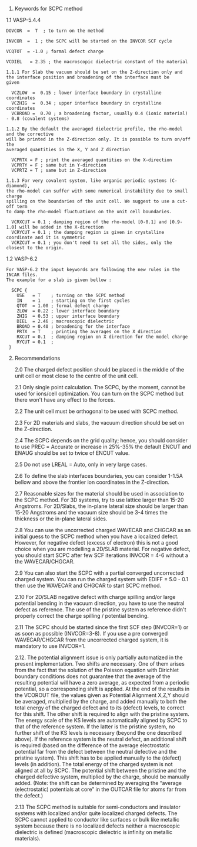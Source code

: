 1. Keywords for SCPC method

  1.1 VASP-5.4.4


    DOVCOR  =  T  ; to turn on the method

    INVCOR  =  1 ; the SCPC will be started on the INVCOR SCF cycle

    VCQTOT  = -1.0 ; formal defect charge

    VCDIEL   = 2.35 ; the macroscopic dielectric constant of the material 

    1.1.1 For Slab the vacuum should be set on the Z-direction only and 
    the interface position and broadening of the interface must be 
    given

      VCZLOW  =  0.15 ; lower interface boundary in crystalline coordinates
      VCZHIG  =  0.34 ; upper interface boundary in crystalline coordinates
      VCBROAD =  0.70 ; a broadening factor, usually 0.4 (ionic material) - 0.8 (covalent systems) 

    1.1.2 By the default the averaged dielectric profile, the rho-model and the corrective
    will be printed in the Z-direction only. It is possible to turn on/off the 
    averaged quantities in the X, Y and Z direction

      VCPRTX = F ; print the averaged quantities on the X-direction
      VCPRTY = F ; same but in Y-direction  
      VCPRTZ = T ; same but in Z-direction

    1.1.3 For very covalent system, like organic periodic systems (C-diamond),
    the rho-model can suffer with some numerical instability due to small charge 
    spilling on the boundaries of the unit cell. We suggest to use a cut-off term
    to damp the rho-model fluctuations on the unit cell boundaries. 

      VCRXCUT = 0.1 ; damping region of the rho-model [0-0.1] and [0.9-1.0] will be added in the X-direction 
      VCRYCUT = 0.1 ; the damping region is given in crystalline coordinate and it is symmetric
      VCRZCUT = 0.1 ; you don't need to set all the sides, only the closest to the origin.

  1.2 VASP-6.2

    For VASP-6.2 the input keywords are following the new rules in the INCAR files. 
    The example for a slab is given bellow :

      SCPC {
        USE   = T    ; turning on the SCPC method
        IN    = 1    ; starting on the first cycles
        QTOT  = 1.00 ; formal defect charge 
        ZLOW  = 0.22 ; lower interface boundary
        ZHIG  = 0.53 ; upper interface boundary
        DIEL  = 2.46 ; macroscopic dielectric
        BROAD = 0.40 ; broadening for the interface
        PRTX  = T    ; printing the averages on the X direction 
        RXCUT = 0.1  ; damping region on X direction for the model charge
        RYCUT = 0.1  ;
     }


2. Recommendations

   2.0 The charged defect position should be placed in the middle of the unit cell or most close to the 
   centre of the unit cell.  

   2.1 Only single point calculation. The SCPC, by the moment, cannot be used for ions/cell optimization. 
   You can turn on the SCPC method but there won't have any effect to the forces. 

   2.2 The unit cell must be orthogonal to be used with SCPC method.

   2.3 For 2D materials and slabs, the vacuum direction should be set on the Z-direction. 

   2.4 The SCPC depends on the grid quality; hence, you should consider to use PREC = Accurate 
   or increase in 25%-35% the default ENCUT and ENAUG should be set to twice of ENCUT value. 

   2.5 Do not use LREAL = Auto, only in very large cases. 

   2.6 To define the slab interfaces boundaries, you can consider 1-1.5A bellow and above the 
   frontier ion coordinates in the Z-direction. 

   2.7 Reasonable sizes for the material should be used in association to the SCPC method. 
   For 3D systems, try to use lattice larger than 15-20 Angstroms. For 2D/Slabs, the in-plane 
   lateral size should be larger than 15-20 Angstroms and the vacuum size should be 3-4 times 
   the thickness or the in-plane lateral sides. 
 
   2.8 You can use the uncorrected charged WAVECAR and CHGCAR as an initial guess to the SCPC method 
   when you have a localized defect. However, for negative defect (excess of electron) this is 
   not a good choice when you are modelling a 2D/SLAB material. For negative defect, you should start 
   SCPC after few SCF iterations INVCOR = 4-6 without a the WAVECAR/CHGCAR. 

   2.9 You can also start the SCPC with a partial converged uncorrected charged system. You can run 
   the charged system with EDIFF = 5.0 - 0.1 then use the WAVECAR and CHGCAR to start SCPC
   method.     

   2.10 For 2D/SLAB negative defect with charge spilling and/or large potential bending in the vacuum 
   direction, you have to use the neutral defect as reference. The use of the pristine system as 
   reference didn't properly correct the charge spilling / potential bending. 

   2.11 The SCPC should be started since the first SCF step (INVCOR=1) or as soon as possible (INVCOR=3-8).
   If you use a pre converged WAVECAR/CHGCAR from the uncorrected charged system, it is mandatory to use 
   INVCOR=1.

   2.12. The potential alignment issue is only partially automatized in the present implementation. Two shifts are necessary. 
   One of them arises from the fact that the solution of the Poisson equation with Dirichlet boundary 
   conditions does not guarantee that the average of the resulting potential will have a zero average, 
   as expected from a periodic potential, so a corresponding shift is applied. At the end of the results 
   in the VCOROUT file, the values given as Potential Alignment X,Z,Y should be averaged, multiplied by 
   the charge, and added manually to both the total energy of the charged defect and to its (defect) 
   levels, to correct for this shift. The other shift is required to align with the pristine system. 
   The energy scale of the KS levels are automatically aligned by SCPC to that of the reference system. 
   If the latter is the pristine system, no further shift of the KS levels is necessary (beyond the one described above). 
   If the reference system is the neutral defect, an additional shift is required (based on the difference of the 
   average electrostatic potential far from the defect between the neutral defective and the pristine system). 
   This shift has to be applied manually to the (defect) levels (in addition). The total energy of the charged system 
   is not aligned at all by SCPC. The potential shift between the pristine and the charged defective system, multiplied 
   by the charge, should be manually added. (Note: the shift can be determined by averaging the “average (electrostatic) 
   potentials at core” in the OUTCAR file for atoms far from the defect.)

   2.13 The SCPC method is suitable for semi-conductors and insulator systems with localized and/or quite localized 
   charged defects. The SCPC cannot applied to conductor like surfaces or bulk like metallic system because there is 
   no localized defects neither a macroscopic dielectric is defined (macroscopic dielectric is infinity on metallic 
   materials).  



